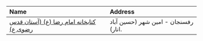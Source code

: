 | Name                                                                                                                    | Address                              |
|:------------------------------------------------------------------------------------------------------------------------|:-------------------------------------|
| [كتابخانه امام رضا (ع) (آستان قدس رضوی ع)](https://lib.ir/fa/library/171/كتابخانه-امام-رضا-ع--آستان-قدس-رضوی-ع/search/) | رفسنجان - امين شهر (حسين آباد انار). |